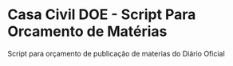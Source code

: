 # Casa Civil DOE - Script Para Orcamento de Matérias
Script para orçamento de publicação de materias do Diário Oficial
